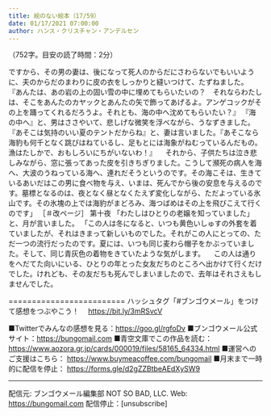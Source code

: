 ```yaml
---
title: 絵のない絵本（17/59）
date: 01/17/2021 07:00:00
author: ハンス・クリスチャン・アンデルセン
---
```


（752字。目安の読了時間：2分）

ですから、その男の妻は、後になって死人のからだにさわらないでもいいように、夫のからだのまわりに皮の衣をしっかりと縫いつけて、たずねました。 『あんたは、あの岩の上の固い雪の中に埋めてもらいたいの？　それならわたしは、そこをあんたのカヤックとあんたの矢で飾ってあげるよ。アンゲコックがその上を踊ってくれるだろうよ。それとも、海の中へ沈めてもらいたい？』 『海の中へ』と、男はささやいて、悲しげな微笑を浮べながら、うなずきました。 『あそこは気持のいい夏のテントだからね』と、妻は言いました。『あそこなら海豹も何千となく跳びはねているし、足もとには海象がねむっているんだもの。漁はたしかで、おもしろいにちがいないわ！』 　それから、子供たちは泣き悲しみながら、窓に張ってあった皮を引きちぎりました。こうして瀕死の病人を海へ、大波のうねっている海へ、連れだそうというのです。その海こそは、生きているあいだはこの男に食べ物を与え、いまは、死んでから後の安息を与えるのです。墓標となるのは、夜となく昼となくたえず変化しながら、ただよっている氷山です。その氷塊の上では海豹がまどろみ、海つばめはその上を飛びこえて行くのです」 ［＃改ページ］ 第十夜 「わたしはひとりの老嬢を知っていました」と、月が言いました。 「この人は冬になると、いつも黄色いしゅすの外套を着ていましたが、それはきまって新しいものでした。それがこの人にとっての、ただ一つの流行だったのです。夏には、いつも同じ麦わら帽子をかぶっていました。そして、同じ青灰色の着物をきていたような気がします。 　この人は通りをへだてた向いにいる、ひとりの年とった女友だちのところへ出かけて行くだけでした。けれども、その友だちも死んでしまいましたので、去年はそれさえもしませんでした。

=========================
ハッシュタグ「#ブンゴウメール」をつけて感想をつぶやこう！　
https://bit.ly/3mRSvcV

■Twitterでみんなの感想を見る：https://goo.gl/rgfoDv
■ブンゴウメール公式サイト：https://bungomail.com
■青空文庫でこの作品を読む：https://www.aozora.gr.jp/cards/000019/files/58165_64334.html
■運営へのご支援はこちら： https://www.buymeacoffee.com/bungomail
■月末まで一時的に配信を停止： https://forms.gle/d2gZZBtbeAEdXySW9

-------
配信元: ブンゴウメール編集部
NOT SO BAD, LLC.
Web: https://bungomail.com
配信停止：[unsubscribe]

